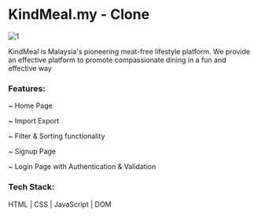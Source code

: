 <h1>KindMeal.my - Clone </h1>

![1](https://drive.google.com/file/d/10RYYQIhDJa6_UPAboy2Tuud5O0tTQ4XJ/view?usp=share_link)


KindMeal is Malaysia's pioneering meat-free lifestyle platform. We provide an effective platform to promote compassionate dining in a fun and effective way

<h3>Features:</h3>

~ Home Page

~ Import Export 

~ Filter & Sorting functionality

~ Signup Page

~ Login Page with Authentication & Validation


<h3>Tech Stack:</h3> 

HTML | CSS | JavaScript | DOM
